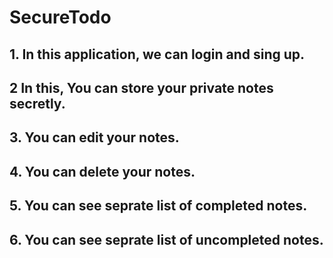 # SecureTodo
## 1. In this application, we can login and sing up.
## 2  In this, You can store your private notes secretly.
## 3. You can edit your notes.
## 4. You can delete your notes.
## 5. You can see seprate list of completed notes.
## 6. You can see seprate list of uncompleted notes.
